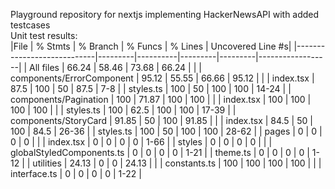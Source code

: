 Playground repository for nextjs implementing HackerNewsAPI with added testcases<br/>
Unit test results:<br/>
|File                        | % Stmts | % Branch | % Funcs | % Lines | Uncovered Line #s|
|----------------------------|---------|----------|---------|---------|------------------|
| All files                   |   66.24 |    58.46 |   73.68 |   66.24 |                 |
| components/ErrorComponent  |   95.12 |    55.55 |   66.66 |   95.12 |                  |
| index.tsx                 |    87.5 |      100 |      50 |    87.5 | 7-8               |
|  styles.ts                 |     100 |       50 |     100 |     100 | 14-24            |
| components/Pagination      |     100 |    71.87 |     100 |     100 |                  |
|  index.tsx                 |     100 |      100 |     100 |     100 |                  |
|  styles.ts                 |     100 |     62.5 |     100 |     100 | 17-39            |
| components/StoryCard       |   91.85 |       50 |     100 |   91.85 |                  |
|  index.tsx                 |    84.5 |       50 |     100 |    84.5 | 26-36            |
|  styles.ts                 |     100 |       50 |     100 |     100 | 28-62            |
| pages                      |       0 |        0 |       0 |       0 |                  |
|  index.tsx                 |       0 |        0 |       0 |       0 | 1-66             |
| styles                     |       0 |        0 |       0 |       0 |                  |
|  globalStyledComponents.ts |       0 |        0 |       0 |       0 | 1-21             |
|  theme.ts                  |       0 |        0 |       0 |       0 | 1-12             |
| utilities                  |   24.13 |        0 |       0 |   24.13 |                  |
|  constants.ts              |     100 |      100 |     100 |     100 |                  |
|  interface.ts              |       0 |        0 |       0 |       0 | 1-22             |
